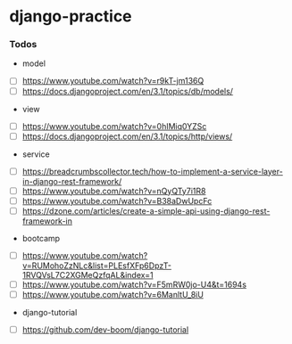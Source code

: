 # django-practice
### Todos
- model
-[ ] https://www.youtube.com/watch?v=r9kT-jm136Q
-[ ] https://docs.djangoproject.com/en/3.1/topics/db/models/
- view
-[ ] https://www.youtube.com/watch?v=0hIMiq0YZSc
-[ ] https://docs.djangoproject.com/en/3.1/topics/http/views/
- service
-[ ] https://breadcrumbscollector.tech/how-to-implement-a-service-layer-in-django-rest-framework/
-[ ] https://www.youtube.com/watch?v=nQyQTy7i1R8
-[ ] https://www.youtube.com/watch?v=B38aDwUpcFc
-[ ] https://dzone.com/articles/create-a-simple-api-using-django-rest-framework-in
- bootcamp
-[ ] https://www.youtube.com/watch?v=RUMohoZzNLc&list=PLEsfXFp6DpzT-1RVQVsL7C2XGMeQzfqAL&index=1
-[ ] https://www.youtube.com/watch?v=F5mRW0jo-U4&t=1694s
-[ ] https://www.youtube.com/watch?v=6ManltU_8iU
- django-tutorial
-[ ] https://github.com/dev-boom/django-tutorial
